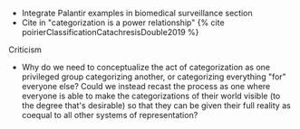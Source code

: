 - Integrate Palantir examples in biomedical surveillance section
- Cite in "categorization is a power relationship" {% cite poirierClassificationCatachresisDouble2019 %}

Criticism
- Why do we need to conceptualize the act of categorization as one privileged group categorizing another, or categorizing everything "for" everyone else? Could we instead recast the process as one where everyone is able to make the categorizations of their world visible (to the degree that's desirable) so that they can be given their full reality as coequal to all other systems of representation?